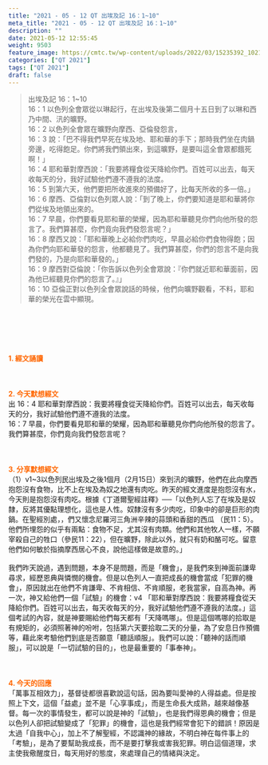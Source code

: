 ```yaml
---
title: "2021 - 05 - 12 QT 出埃及記 16：1~10"
meta_title: "2021 - 05 - 12 QT 出埃及記 16：1~10"
description: ""
date: 2021-05-12 12:55:45
weight: 9503
feature_image: https://cmtc.tw/wp-content/uploads/2022/03/15235392_10211799862337740_180693556567566654_o-1.webp
categories: ["QT 2021"]
tags: ["QT 2021"]
draft: false
---
```


<blockquote>出埃及記 16：1~10<br />
16：1 以色列全會眾從以琳起行，在出埃及後第二個月十五日到了以琳和西乃中間、汛的曠野。<br />
16：2 以色列全會眾在曠野向摩西、亞倫發怨言，<br />
16：3 說：「巴不得我們早死在埃及地、耶和華的手下；那時我們坐在肉鍋旁邊，吃得飽足。你們將我們領出來，到這曠野，是要叫這全會眾都餓死啊！」<br />
16：4 耶和華對摩西說：「我要將糧食從天降給你們。百姓可以出去，每天收每天的分，我好試驗他們遵不遵我的法度。<br />
16：5 到第六天，他們要把所收進來的預備好了，比每天所收的多一倍。」<br />
16：6 摩西、亞倫對以色列眾人說：「到了晚上，你們要知道是耶和華將你們從埃及地領出來的。<br />
16：7 早晨，你們要看見耶和華的榮耀，因為耶和華聽見你們向他所發的怨言了。我們算甚麼，你們竟向我們發怨言呢？」<br />
16：8 摩西又說：「耶和華晚上必給你們肉吃，早晨必給你們食物得飽；因為你們向耶和華發的怨言，他都聽見了。我們算甚麼，你們的怨言不是向我們發的，乃是向耶和華發的。」<br />
16：9 摩西對亞倫說：「你告訴以色列全會眾說：『你們就近耶和華面前，因為他已經聽見你們的怨言了。』」<br />
16：10 亞倫正對以色列全會眾說話的時候，他們向曠野觀看，不料，耶和華的榮光在雲中顯現。</blockquote><br />
&nbsp;<br />
<br />
&nbsp;<br />
<br />
<span style="color: #ff6600;"><strong>1. </strong><strong>經文誦讀</strong></span><br />
<br />
<span style="color: #ff6600;"><strong> </strong></span><br />
<br />
<span style="color: #ff6600;"><strong>2. 今天默想</strong><strong>經文<br />
</strong></span>出 16：4 耶和華對摩西說：我要將糧食從天降給你們。百姓可以出去，每天收每天的分，我好試驗他們遵不遵我的法度。<br />
16：7 早晨，你們要看見耶和華的榮耀，因為耶和華聽見你們向他所發的怨言了。我們算甚麼，你們竟向我們發怨言呢？<br />
<br />
&nbsp;<br />
<br />
<span style="color: #ff6600;"><strong>3. 分享默想經文<br />
</strong></span>（1）v1~3以色列民出埃及之後1個月（2月15日）來到汛的曠野，他們在此向摩西抱怨沒有食物，比不上在埃及為奴之地還有肉吃。昨天的經文進度是抱怨沒有水，今天則是抱怨沒有肉吃。根據《丁道爾聖經註釋》──「以色列人忘了在埃及是奴隸，反將其優點理想化，這也是人性。奴隸沒有多少肉吃，印象中的卻是巨形的肉鍋。在聖經別處，，們又懷念尼羅河三角洲辛辣的蒜頭和香甜的西瓜 （民11：5）。他們所埋怨的似乎有兩點：食物不足，尤其沒有肉類。他們和其他牧人一樣，不願宰殺自己的牲口（參民11：22），但在曠野，除此以外，就只有奶和酪可吃。留意他們如何敏於指摘摩西居心不良，說他這樣做是故意的。」<br />
<br />
我們昨天說過，遇到問題，本身不是問題，而是「機會」，是我們來到神面前謙卑尋求，經歷恩典與憐憫的機會。但是以色列人一直把成長的機會當成「犯罪的機會」，原因就出在他們不肯謙卑、不肯相信、不肯順服，老我當家，自高為神。再一次，神又給他們一個「試驗」的機會：v4 「耶和華對摩西說：我要將糧食從天降給你們。百姓可以出去，每天收每天的分，我好試驗他們遵不遵我的法度。」這個考試的內容，就是神要賜給他們每天都有「天降嗎哪」。但是這個嗎哪的拾取是有規矩的，必須照著神的吩咐，包括第六天要拾取二天的分量，為了安息日作預備等，藉此來考驗他們到底是否願意「聽話順服」。我們可以說：「聽神的話而順服」，可以說是「一切試驗的目的」，也是最重要的「事奉神」。<br />
<br />
&nbsp;<br />
<br />
<span style="color: #ff6600;"><strong>4. 今天的回應<br />
</strong></span>「萬事互相效力」，基督徒都很喜歡說這句話，因為要叫愛神的人得益處。但是按照上下文，這個「益處」並不是「心享事成」，而是生命長大成熟，越來越像基督。每一次的事情發生，都可以說是神的「試驗」，也是我們得恩典的機會；但是以色列人卻把試驗變成了「犯罪」的機會，這也是我們經常會犯下的錯誤！原因是太過「自我中心」，加上不了解聖經，不認識神的緣故，不明白神在每件事上的「考驗」，是為了要幫助我成長，而不是要打擊我或害我犯罪。明白這個道理，求主使我儆醒度日，每天用好的態度，來處理自己的情緒與決定。
        